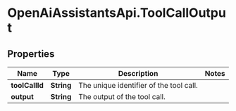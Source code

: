 # OpenAiAssistantsApi.ToolCallOutput

## Properties

Name | Type | Description | Notes
------------ | ------------- | ------------- | -------------
**toolCallId** | **String** | The unique identifier of the tool call. | 
**output** | **String** | The output of the tool call. | 



